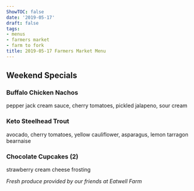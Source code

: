 ```yaml
---
ShowTOC: false
date: '2019-05-17'
draft: false
tags:
- menus
- farmers market
- farm to fork
title: 2019-05-17 Farmers Market Menu
---
```


## Weekend Specials

### Buffalo Chicken Nachos

pepper jack cream sauce, cherry tomatoes,
pickled jalapeno, sour cream

### Keto Steelhead Trout

avocado, cherry tomatoes, yellow cauliflower,
asparagus, lemon tarragon bearnaise

### Chocolate Cupcakes \(2\)

strawberry cream cheese frosting


*Fresh produce provided by our friends at Eatwell Farm*

